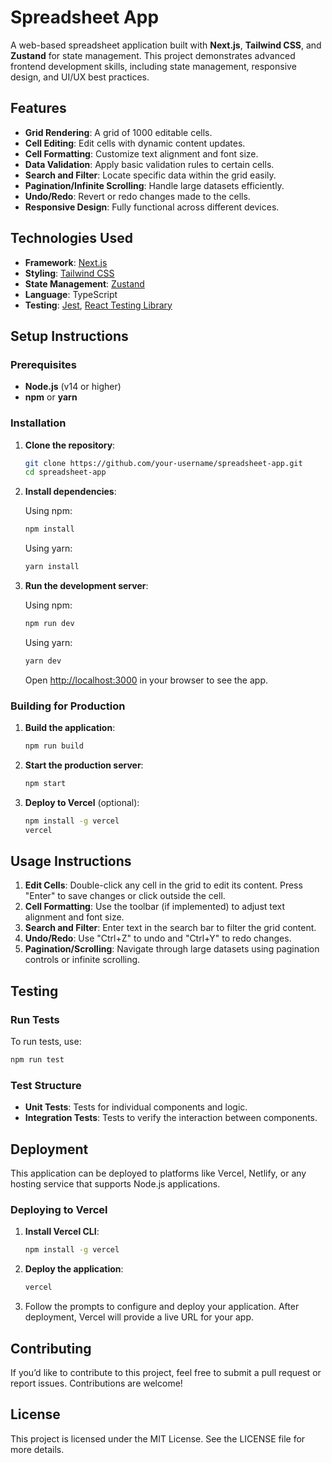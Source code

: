 # **Spreadsheet App**

A web-based spreadsheet application built with **Next.js**, **Tailwind CSS**, and **Zustand** for state management. This project demonstrates advanced frontend development skills, including state management, responsive design, and UI/UX best practices.

## **Features**

- **Grid Rendering**: A grid of 1000 editable cells.
- **Cell Editing**: Edit cells with dynamic content updates.
- **Cell Formatting**: Customize text alignment and font size.
- **Data Validation**: Apply basic validation rules to certain cells.
- **Search and Filter**: Locate specific data within the grid easily.
- **Pagination/Infinite Scrolling**: Handle large datasets efficiently.
- **Undo/Redo**: Revert or redo changes made to the cells.
- **Responsive Design**: Fully functional across different devices.

## **Technologies Used**

- **Framework**: [Next.js](https://nextjs.org/)
- **Styling**: [Tailwind CSS](https://tailwindcss.com/)
- **State Management**: [Zustand](https://zustand-demo.pmnd.rs/)
- **Language**: TypeScript
- **Testing**: [Jest](https://jestjs.io/), [React Testing Library](https://testing-library.com/docs/react-testing-library/intro/)

## **Setup Instructions**

### **Prerequisites**

- **Node.js** (v14 or higher)
- **npm** or **yarn**

### **Installation**

1. **Clone the repository**:

   ```bash
   git clone https://github.com/your-username/spreadsheet-app.git
   cd spreadsheet-app
   ```

2. **Install dependencies**:

   Using npm:

   ```bash
   npm install
   ```

   Using yarn:

   ```bash
   yarn install
   ```

3. **Run the development server**:

   Using npm:

   ```bash
   npm run dev
   ```

   Using yarn:

   ```bash
   yarn dev
   ```

   Open [http://localhost:3000](http://localhost:3000) in your browser to see the app.

### **Building for Production**

1. **Build the application**:

   ```bash
   npm run build
   ```

2. **Start the production server**:

   ```bash
   npm start
   ```

3. **Deploy to Vercel** (optional):

   ```bash
   npm install -g vercel
   vercel
   ```

## **Usage Instructions**

1. **Edit Cells**: Double-click any cell in the grid to edit its content. Press "Enter" to save changes or click outside the cell.
2. **Cell Formatting**: Use the toolbar (if implemented) to adjust text alignment and font size.
3. **Search and Filter**: Enter text in the search bar to filter the grid content.
4. **Undo/Redo**: Use "Ctrl+Z" to undo and "Ctrl+Y" to redo changes.
5. **Pagination/Scrolling**: Navigate through large datasets using pagination controls or infinite scrolling.

## **Testing**

### **Run Tests**

To run tests, use:

```bash
npm run test
```

### **Test Structure**

- **Unit Tests**: Tests for individual components and logic.
- **Integration Tests**: Tests to verify the interaction between components.

## **Deployment**

This application can be deployed to platforms like Vercel, Netlify, or any hosting service that supports Node.js applications.

### **Deploying to Vercel**

1. **Install Vercel CLI**:

   ```bash
   npm install -g vercel
   ```

2. **Deploy the application**:

   ```bash
   vercel
   ```

3. Follow the prompts to configure and deploy your application. After deployment, Vercel will provide a live URL for your app.

## **Contributing**

If you’d like to contribute to this project, feel free to submit a pull request or report issues. Contributions are welcome!

## **License**

This project is licensed under the MIT License. See the LICENSE file for more details.
